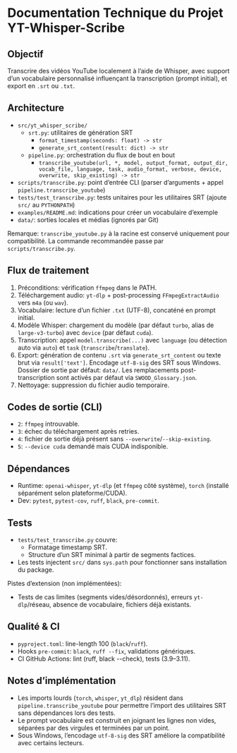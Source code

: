 # Documentation Technique du Projet YT-Whisper-Scribe

## Objectif
Transcrire des vidéos YouTube localement à l’aide de Whisper, avec support d’un vocabulaire personnalisé influençant la transcription (prompt initial), et export en `.srt` ou `.txt`.

## Architecture
- `src/yt_whisper_scribe/`
  - `srt.py`: utilitaires de génération SRT
    - `format_timestamp(seconds: float) -> str`
    - `generate_srt_content(result: dict) -> str`
  - `pipeline.py`: orchestration du flux de bout en bout
    - `transcribe_youtube(url, *, model, output_format, output_dir, vocab_file, language, task, audio_format, verbose, device, overwrite, skip_existing) -> str`
- `scripts/transcribe.py`: point d’entrée CLI (parser d’arguments + appel `pipeline.transcribe_youtube`)
- `tests/test_transcribe.py`: tests unitaires pour les utilitaires SRT (ajoute `src/` au `PYTHONPATH`)
- `examples/README.md`: indications pour créer un vocabulaire d’exemple
- `data/`: sorties locales et médias (ignorés par Git)

Remarque: `transcribe_youtube.py` à la racine est conservé uniquement pour compatibilité. La commande recommandée passe par `scripts/transcribe.py`.

## Flux de traitement
1. Préconditions: vérification `ffmpeg` dans le PATH.
2. Téléchargement audio: `yt-dlp` + post-processing `FFmpegExtractAudio` vers `m4a` (ou `wav`).
3. Vocabulaire: lecture d’un fichier `.txt` (UTF-8), concaténé en prompt initial.
4. Modèle Whisper: chargement du modèle (par défaut `turbo`, alias de `large-v3-turbo`) avec `device` (par défaut `cuda`).
5. Transcription: appel `model.transcribe(...)` avec `language` (ou détection auto via `auto`) et `task` (`transcribe`/`translate`).
6. Export: génération de contenu `.srt` via `generate_srt_content` ou texte brut via `result['text']`. Encodage `utf-8-sig` des SRT sous Windows. Dossier de sortie par défaut: `data/`. Les remplacements post-transcription sont activés par défaut via `SWOOD_Glossary.json`.
7. Nettoyage: suppression du fichier audio temporaire.

## Codes de sortie (CLI)
- `2`: `ffmpeg` introuvable.
- `3`: échec du téléchargement après retries.
- `4`: fichier de sortie déjà présent sans `--overwrite`/`--skip-existing`.
- `5`: `--device cuda` demandé mais CUDA indisponible.

## Dépendances
- Runtime: `openai-whisper`, `yt-dlp` (et `ffmpeg` côté système), `torch` (installé séparément selon plateforme/CUDA).
- Dev: `pytest`, `pytest-cov`, `ruff`, `black`, `pre-commit`.

## Tests
- `tests/test_transcribe.py` couvre:
  - Formatage timestamp SRT.
  - Structure d’un SRT minimal à partir de segments factices.
- Les tests injectent `src/` dans `sys.path` pour fonctionner sans installation du package.

Pistes d’extension (non implémentées):
- Tests de cas limites (segments vides/désordonnés), erreurs `yt-dlp`/réseau, absence de vocabulaire, fichiers déjà existants.

## Qualité & CI
- `pyproject.toml`: line-length 100 (`black`/`ruff`).
- Hooks `pre-commit`: `black`, `ruff --fix`, validations génériques.
- CI GitHub Actions: lint (ruff, black --check), tests (3.9–3.11).

## Notes d’implémentation
- Les imports lourds (`torch`, `whisper`, `yt_dlp`) résident dans `pipeline.transcribe_youtube` pour permettre l’import des utilitaires SRT sans dépendances lors des tests.
- Le prompt vocabulaire est construit en joignant les lignes non vides, séparées par des virgules et terminées par un point.
- Sous Windows, l’encodage `utf-8-sig` des SRT améliore la compatibilité avec certains lecteurs.
